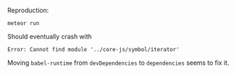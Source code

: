 Reproduction:

`meteor run`

Should eventually crash with

```
Error: Cannot find module '../core-js/symbol/iterator'
```

Moving `babel-runtime` from `devDependencies` to `dependencies` seems to fix it.

